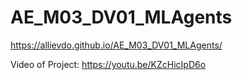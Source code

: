 # AE_M03_DV01_MLAgents
 
https://allievdo.github.io/AE_M03_DV01_MLAgents/

Video of Project: https://youtu.be/KZcHicIpD6o
